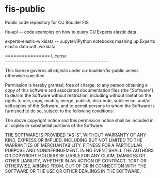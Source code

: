 fis-public
===========

Public code repository for CU Boulder FIS

fis-api -- code examples on how to query CU Experts elastic data

experts-elastic-wikidata -- Jupyter/iPython notebooks mashing up Experts elastic data with wikidata


================ License =====================================

This license governs all objects under cu-boulder/fis-public unless otherwise specified

Permission is hereby granted, free of charge, to any person obtaining a copy of this software and associated documentation files (the "Software"), to deal in the Software without restriction, including without limitation the rights to use, copy, modify, merge, publish, distribute, sublicense, and/or sell copies of the Software, and to permit persons to whom the Software is furnished to do so, subject to the following conditions:

The above copyright notice and this permission notice shall be included in all copies or substantial portions of the Software.

THE SOFTWARE IS PROVIDED "AS IS", WITHOUT WARRANTY OF ANY KIND, EXPRESS OR IMPLIED, INCLUDING BUT NOT LIMITED TO THE WARRANTIES OF MERCHANTABILITY, FITNESS FOR A PARTICULAR PURPOSE AND NONINFRINGEMENT. IN NO EVENT SHALL THE AUTHORS OR COPYRIGHT HOLDERS BE LIABLE FOR ANY CLAIM, DAMAGES OR OTHER LIABILITY, WHETHER IN AN ACTION OF CONTRACT, TORT OR OTHERWISE, ARISING FROM, OUT OF OR IN CONNECTION WITH THE SOFTWARE OR THE USE OR OTHER DEALINGS IN THE SOFTWARE.
